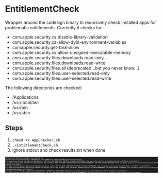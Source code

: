 # EntitlementCheck
Wrapper around the codesign binary to recursively check installed apps for problematic entitlements. Currently it checks for:

- com.apple.security.cs.disable-library-validation
- com.apple.security.cs-allow-dyld-environment-variables
- comapple.security.get-task-allow
- com.apple.security.cs.allow-unsigned-executable-memory
- com.apple.security.files.downlaods.read-only
- com.apple.security.files.downloads.read-write 
- com.apple.security.files.all (deprecated...but you never know...)
- com.apple.security.files.user-selected.read-only 
- com.apple.security.files.user-selected.read-write 

The following directories are checked:
- /Applications
- /usr/local/bin 
- /usr/bin 
- /usr/sbin

## Steps

1. `chmod +x AppChecker.sh`
2. `./EntitlementCheck.sh `
3. ignore stdout and check results.txt when done

![Image](pic1.png)
